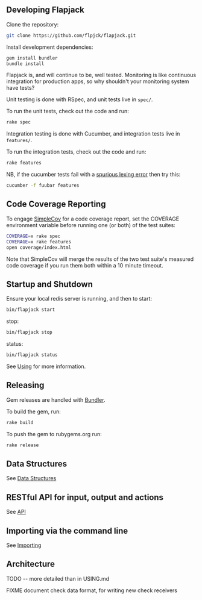 Developing Flapjack
-------------------

Clone the repository:

```bash
git clone https://github.com/flpjck/flapjack.git
```

Install development dependencies:

```bash
gem install bundler
bundle install
```

Flapjack is, and will continue to be, well tested. Monitoring is like continuous
integration for production apps, so why shouldn't your monitoring system have tests?

Unit testing is done with RSpec, and unit tests live in `spec/`.

To run the unit tests, check out the code and run:

```bash
rake spec
```

Integration testing is done with Cucumber, and integration tests live in `features/`.

To run the integration tests, check out the code and run:

```bash
rake features
```

NB, if the cucumber tests fail with a [spurious lexing error](https://github.com/cucumber/gherkin/issues/182) then try this:

```bash
cucumber -f fuubar features
```

Code Coverage Reporting
-----------------------

To engage [SimpleCov](https://github.com/colszowka/simplecov) for a code coverage report, set the COVERAGE environment variable before running one (or both) of the test suites:

```bash
COVERAGE=x rake spec
COVERAGE=x rake features
open coverage/index.html
```

Note that SimpleCov will merge the results of the two test suite's measured code coverage if you run them both within a 10 minute timeout.

Startup and Shutdown
--------------------
Ensure your local redis server is running, and then to start:
```bash
bin/flapjack start
```
stop:
```bash
bin/flapjack stop
```
status:
```bash
bin/flapjack status
```
See [Using](USING) for more information.

Releasing
---------

Gem releases are handled with [Bundler](http://gembundler.com/rubygems.html).

To build the gem, run:

```bash
rake build
```

To push the gem to rubygems.org run:

```bash
rake release
```

Data Structures
---------------
See [Data Structures](DATA_STRUCTURES)

RESTful API for input, output and actions
-----------------------------------------
See [API](API)

Importing via the command line
------------------------------
See [Importing](IMPORTING)

Architecture
------------

TODO -- more detailed than in USING.md

FIXME document check data format, for writing new check receivers
